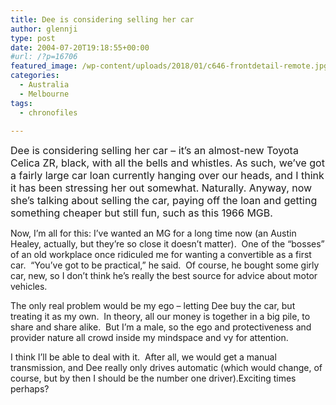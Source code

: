 ```yaml
---
title: Dee is considering selling her car
author: glennji
type: post
date: 2004-07-20T19:18:55+00:00
#url: /?p=16706
featured_image: /wp-content/uploads/2018/01/c646-frontdetail-remote.jpg
categories:
  - Australia
  - Melbourne
tags:
  - chronofiles

---
```

<span style="font-family: -apple-system, BlinkMacSystemFont, 'Segoe UI', Roboto, Oxygen-Sans, Ubuntu, Cantarell, 'Helvetica Neue', sans-serif; font-size: 16px;">Dee is considering selling her car &#8211; it&#8217;s an almost-new Toyota Celica ZR, black, with all the bells and whistles. As such, we&#8217;ve got a fairly large car loan currently hanging over our heads, and I think it has been stressing her out somewhat. Naturally. Anyway, now she&#8217;s talking about selling the car, paying off the loan and getting something cheaper but still fun, such as this 1966 MGB.</span>
  
<span style="font-family: -apple-system, BlinkMacSystemFont, 'Segoe UI', Roboto, Oxygen-Sans, Ubuntu, Cantarell, 'Helvetica Neue', sans-serif;">Now, I&#8217;m all for this: I&#8217;ve wanted an MG for a long time now (an Austin Healey, actually, but they&#8217;re so close it doesn&#8217;t matter).  One of the &#8220;bosses&#8221; of an old workplace once ridiculed me for wanting a convertible as a first car.  &#8220;You&#8217;ve got to be practical,&#8221; he said.  Of course, he bought some girly car, new, so I don&#8217;t think he&#8217;s really the best source for advice about motor vehicles.</span>
  
<span style="font-family: -apple-system, BlinkMacSystemFont, 'Segoe UI', Roboto, Oxygen-Sans, Ubuntu, Cantarell, 'Helvetica Neue', sans-serif;">The only real problem would be my ego &#8211; letting Dee buy the car, but treating it as my own.  In theory, all our money is together in a big pile, to share and share alike.  But I&#8217;m a male, so the ego and protectiveness and provider nature all crowd inside my mindspace and vy for attention.</span>

<div class="post">
  <div class="post-body">
    I think I&#8217;ll be able to deal with it.  After all, we would get a manual transmission, and Dee really only drives automatic (which would change, of course, but by then I should be the number one driver).Exciting times perhaps?
  </div>
</div>
